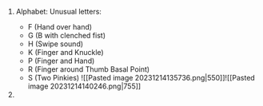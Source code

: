 1. Alphabet:
   Unusual letters: 
   - F (Hand over hand)
   - G (B with clenched fist)
   - H (Swipe sound)
   - K (Finger and Knuckle)
   - P (Finger and Hand)
   - R (Finger around Thumb Basal Point)
   - S (Two Pinkies)
![[Pasted image 20231214135736.png|550]]![[Pasted image 20231214140246.png|755]]
   
2. 